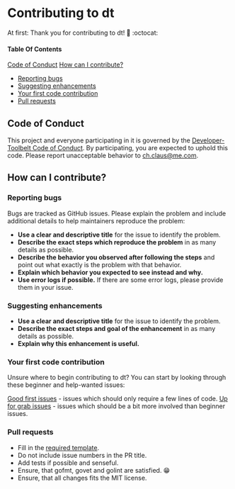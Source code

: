 # Contributing to dt

At first: Thank you for contributing to dt! :tada: :octocat:

#### Table Of Contents

[Code of Conduct](#code-of-conduct)
[How can I contribute?](#how-can-i-contribute)
  * [Reporting bugs](#reporting-bugs)
  * [Suggesting enhancements](#suggesting-enhancements)
  * [Your first code contribution](#your-first-code-contribution)
  * [Pull requests](#pull-requests)

## Code of Conduct

This project and everyone participating in it is governed by the [Developer-Toolbelt Code of Conduct](CODE_OF_CONDUCT.md). By participating, you are expected to uphold this code. Please report unacceptable behavior to [ch.claus@me.com](mailto:ch.claus@me.com).

## How can I contribute?

### Reporting bugs

Bugs are tracked as GitHub issues. Please explain the problem and include additional details to help maintainers reproduce the problem:

* **Use a clear and descriptive title** for the issue to identify the problem.
* **Describe the exact steps which reproduce the problem** in as many details as possible. 
* **Describe the behavior you observed after following the steps** and point out what exactly is the problem with that behavior.
* **Explain which behavior you expected to see instead and why.**
* **Use error logs if possible.** If there are some error logs, please provide them in your issue.

### Suggesting enhancements

* **Use a clear and descriptive title** for the issue to identify the problem.
* **Describe the exact steps and goal of the enhancement** in as many details as possible. 
* **Explain why this enhancement is useful.**

### Your first code contribution

Unsure where to begin contributing to dt? You can start by looking through these beginner and help-wanted issues:

[Good first issues](https://github.com/chclaus/dt/issues?q=is%3Aissue+is%3Aopen+label%3A%22good+first+issue%22) - issues which should only require a few lines of code.
[Up for grab issues](https://github.com/chclaus/dt/issues?q=is%3Aissue+is%3Aopen+label%3A%22Up+For+Grabs%22) - issues which should be a bit more involved than beginner issues.

### Pull requests

- Fill in the [required template](https://github.com/chclaus/dt/PULL_REQUEST_TEMPLATE.md).
- Do not include issue numbers in the PR title.
- Add tests if possible and senseful.
- Ensure, that gofmt, govet and golint are satisfied. :grin:
- Ensure, that all changes fits the MIT license.
